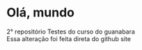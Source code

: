 # Olá, mundo
2° repositório
Testes do curso do guanabara <br>
Essa alteração foi feita direta do github site

